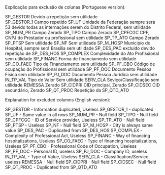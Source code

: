 Explicação para exclusão de colunas (Portuguese version):

SP_GESTOR  Devido a repetição sem utilidade <br />
SP_GESTOR_1 Campo repetido
SP_UF Unidade da Federação sempre será 53 devido todas as internações serem do Distrito Federal, sem utilidade
SP_NUM_PR Campo Zerado
SP_TIPO Campo Zerado
SP_CPFCGC CPF, CNPJ do Prestador ou profissional sem utilidade
SP_TP_ATO Campo Zerado
SP_PTSP Sem utilidade
SP_NF Sem utilidade
SP_M_HOSP Municipío do Hospital, sempre será Brasília sem utilidade
SP_DES_PAC excluído devido repetição de SP_DES_HOS
SP_COMPLEX Complexidade do Ato Profissional sem utilidade
SP_FINANC Forma de financiamento sem utilidade
SP_CO_FAEC Tipo de Financiamento sem utilidade
SP_PF_CBO Código de ocupação do Profissional sem utilidade
SP_PF_DOC Documento Pessoa Física sem utilidade
SP_PJ_DOC Documento Pessoa Jurídica sem utilidade
IN_TP_VAL Tipo de Valor Sem utilidade
SERV_CLA Seviço/Classificação sem utilidade
REMESSA Zerado
SP_CIDPRI CID principal, Zerado
SP_CIDSEC CID secundário, Zerado
SP_QT_PROC Repetição da SP_QTD_ATO


Explanation for excluded columns (English version):

SP_GESTOR - Information duplicated, Useless
SP_GESTOR_1 - duplicated
SP_UF - Same value in all rows
SP_NUM_PR - Null field
SP_TIPO - Null field
SP_CPFCGC - ID of Service provider, Useless
SP_TP_ATO - Null field
SP_PTSP - Useless
SP_NF - Null field
SP_M_HOSP - City is always same value
SP_DES_PAC - Duplicated from SP_DES_HOS
SP_COMPLEX - Complexity of Professional Act, Useless
SP_FINANC - Way of financing hospitalizations, Useless
SP_CO_FAEC - Type of financing hospitalizations, Useless
SP_PF_CBO - Professional Code of Occupation, Useless
SP_PF_DOC - Personal ID, useless
SP_PJ_DOC - Company ID, useless
IN_TP_VAL - Type of Value, Useless
SERV_CLA - Classification/Service, useless
REMESSA - Null field
SP_CIDPRI - Null field
SP_CIDSEC - Null field
SP_QT_PROC - Duplicated from SP_QTD_ATO
